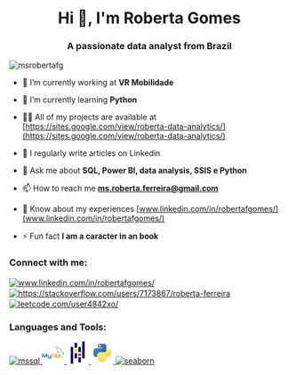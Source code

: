 <h1 align="center">Hi 👋, I'm Roberta Gomes</h1>
<h3 align="center">A passionate data analyst from Brazil</h3>

<p align="left"> <img src="https://komarev.com/ghpvc/?username=msrobertafg&label=Profile%20views&color=0e75b6&style=flat" alt="msrobertafg" /> </p>

- 🔭 I’m currently working at **VR Mobilidade**

- 🌱 I’m currently learning **Python**

- 👨‍💻 All of my projects are available at [https://sites.google.com/view/roberta-data-analytics/](https://sites.google.com/view/roberta-data-analytics/)

- 📝 I regularly write articles on Linkedin

- 💬 Ask me about **SQL, Power BI, data analysis, SSIS e Python**

- 📫 How to reach me **ms.roberta.ferreira@gmail.com**

- 📄 Know about my experiences [www.linkedin.com/in/robertafgomes/](www.linkedin.com/in/robertafgomes/)

- ⚡ Fun fact **I am a caracter in an book**

<h3 align="left">Connect with me:</h3>
<p align="left">
<a href="https://linkedin.com/in/in/robertafgomes/" target="blank"><img align="center" src="https://raw.githubusercontent.com/rahuldkjain/github-profile-readme-generator/master/src/images/icons/Social/linked-in-alt.svg" alt="www.linkedin.com/in/robertafgomes/" height="30" width="40" /></a>
<a href="https://stackoverflow.com/users/7173867/roberta-ferreira" target="blank"><img align="center" src="https://raw.githubusercontent.com/rahuldkjain/github-profile-readme-generator/master/src/images/icons/Social/stack-overflow.svg" alt="https://stackoverflow.com/users/7173867/roberta-ferreira" height="30" width="40" /></a>
<a href="https://www.leetcode.com/user4842xo/" target="blank"><img align="center" src="https://raw.githubusercontent.com/rahuldkjain/github-profile-readme-generator/master/src/images/icons/Social/leet-code.svg" alt="leetcode.com/user4842xo/" height="30" width="40" /></a>
</p>

<h3 align="left">Languages and Tools:</h3>
<p align="left"> <a href="https://www.microsoft.com/en-us/sql-server" target="_blank" rel="noreferrer"> <img src="https://www.svgrepo.com/show/303229/microsoft-sql-server-logo.svg" alt="mssql" width="40" height="40"/> </a> <a href="https://www.mysql.com/" target="_blank" rel="noreferrer"> <img src="https://raw.githubusercontent.com/devicons/devicon/master/icons/mysql/mysql-original-wordmark.svg" alt="mysql" width="40" height="40"/> </a> <a href="https://pandas.pydata.org/" target="_blank" rel="noreferrer"> <img src="https://raw.githubusercontent.com/devicons/devicon/2ae2a900d2f041da66e950e4d48052658d850630/icons/pandas/pandas-original.svg" alt="pandas" width="40" height="40"/> </a> <a href="https://www.python.org" target="_blank" rel="noreferrer"> <img src="https://raw.githubusercontent.com/devicons/devicon/master/icons/python/python-original.svg" alt="python" width="40" height="40"/> </a> <a href="https://seaborn.pydata.org/" target="_blank" rel="noreferrer"> <img src="https://seaborn.pydata.org/_images/logo-mark-lightbg.svg" alt="seaborn" width="40" height="40"/> </a> </p>
